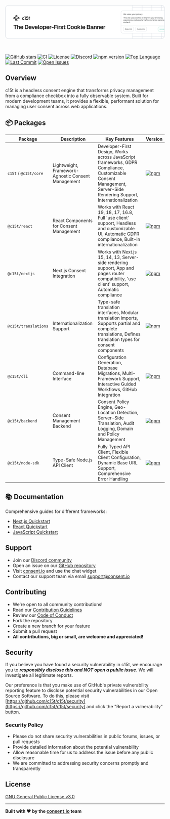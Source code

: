 <p align="center">
  <a href="https://c15t.com?utm_source=github&utm_medium=repo_homepage" target="_blank" rel="noopener noreferrer">
    <picture>
      <source media="(prefers-color-scheme: dark)" srcset="docs/assets/c15t-banner-readme-dark.svg" type="image/svg+xml">
      <img src="docs/assets/c15t-banner-readme-light.svg" alt="c15t Banner" type="image/svg+xml">
    </picture>
  </a>
</p>

&nbsp;

[![GitHub stars](https://img.shields.io/github/stars/c15t/c15t?style=flat-square)](https://github.com/c15t/c15t)
[![CI](https://img.shields.io/github/actions/workflow/status/c15t/c15t/ci.yml?style=flat-square)](https://github.com/c15t/c15t/actions/workflows/ci.yml)
[![License](https://img.shields.io/badge/licence-GPL--3.0-blue.svg?style=flat-square)](https://github.com/c15t/c15t/blob/main/LICENSE.md)
[![Discord](https://img.shields.io/discord/1312171102268690493?style=flat-square)](https://c15t.com/discord)
[![npm version](https://img.shields.io/npm/v/c15t?style=flat-square)](https://www.npmjs.com/package/c15t)
[![Top Language](https://img.shields.io/github/languages/top/c15t/c15t?style=flat-square)](https://github.com/c15t/c15t)
[![Last Commit](https://img.shields.io/github/last-commit/c15t/c15t?style=flat-square)](https://github.com/c15t/c15t/commits/main)
[![Open Issues](https://img.shields.io/github/issues/c15t/c15t?style=flat-square)](https://github.com/c15t/c15t/issues)

## Overview

c15t is a headless consent engine that transforms privacy management from a compliance checkbox into a fully observable system. Built for modern development teams, it provides a flexible, performant solution for managing user consent across web applications.

## 📦 Packages

| Package | Description | Key Features | Version |
|---------|-------------|--------------|---------|
| `c15t` / `@c15t/core` | Lightweight, Framework-Agnostic Consent Management | Developer-First Design, Works across JavaScript frameworks, GDPR Compliance, Customizable Consent Management, Server-Side Rendering Support, Internationalization | [![npm](https://img.shields.io/npm/v/c15t?style=flat-square)](https://www.npmjs.com/package/c15t) |
| `@c15t/react` | React Components for Consent Management | Works with React 19, 18, 17, 16.8, Full 'use client' support, Headless and customizable UI, Automatic GDPR compliance, Built-in internationalization | [![npm](https://img.shields.io/npm/v/@c15t/react?style=flat-square)](https://www.npmjs.com/package/@c15t/react) |
| `@c15t/nextjs` | Next.js Consent Integration | Works with Next.js 15, 14, 13, Server-side rendering support, App and pages router compatibility, 'use client' support, Automatic compliance | [![npm](https://img.shields.io/npm/v/@c15t/nextjs?style=flat-square)](https://www.npmjs.com/package/@c15t/nextjs) |
| `@c15t/translations` | Internationalization Support | Type-safe translation interfaces, Modular translation imports, Supports partial and complete translations, Defines translation types for consent components | [![npm](https://img.shields.io/npm/v/@c15t/translations?style=flat-square)](https://www.npmjs.com/package/@c15t/translations) |
| `@c15t/cli` | Command-line Interface | Configuration Generation, Database Migrations, Multi-Framework Support, Interactive Guided Workflows, GitHub Integration | [![npm](https://img.shields.io/npm/v/@c15t/cli?style=flat-square)](https://www.npmjs.com/package/@c15t/cli) |
| `@c15t/backend` | Consent Management Backend | Consent Policy Engine, Geo-Location Detection, Server-Side Translation, Audit Logging, Domain and Policy Management | [![npm](https://img.shields.io/npm/v/@c15t/backend?style=flat-square)](https://www.npmjs.com/package/@c15t/backend) |
| `@c15t/node-sdk` | Type-Safe Node.js API Client | Fully Typed API Client, Flexible Client Configuration, Dynamic Base URL Support, Comprehensive Error Handling | [![npm](https://img.shields.io/npm/v/@c15t/node-sdk?style=flat-square)](https://www.npmjs.com/package/@c15t/node-sdk) |

## 📚 Documentation

Comprehensive guides for different frameworks:

- [Next.js Quickstart](/docs/frameworks/next/quickstart)
- [React Quickstart](/docs/frameworks/react/quickstart)
- [JavaScript Quickstart](/docs/frameworks/javascript/quickstart)

## Support

- Join our [Discord community](https://c15t.com/discord)
- Open an issue on our [GitHub repository](https://github.com/c15t/c15t/issues)
- Visit [consent.io](https://consent.io) and use the chat widget
- Contact our support team via email [support@consent.io](mailto:support@consent.io)

## Contributing

- We're open to all community contributions!
- Read our [Contribution Guidelines](https://c15t.com/docs/oss/contributing)
- Review our [Code of Conduct](https://c15t.com/docs/oss/code-of-conduct)
- Fork the repository
- Create a new branch for your feature
- Submit a pull request
- **All contributions, big or small, are welcome and appreciated!**

## Security

If you believe you have found a security vulnerability in c15t, we encourage you to **_responsibly disclose this and NOT open a public issue_**. We will investigate all legitimate reports.

Our preference is that you make use of GitHub's private vulnerability reporting feature to disclose potential security vulnerabilities in our Open Source Software. To do this, please visit [https://github.com/c15t/c15t/security](https://github.com/c15t/c15t/security) and click the "Report a vulnerability" button.

### Security Policy

- Please do not share security vulnerabilities in public forums, issues, or pull requests
- Provide detailed information about the potential vulnerability
- Allow reasonable time for us to address the issue before any public disclosure
- We are committed to addressing security concerns promptly and transparently

## License

[GNU General Public License v3.0](https://github.com/c15t/c15t/blob/main/LICENSE.md)


---

**Built with ❤️ by the [consent.io](https://www.consent.io?utm_source=github&utm_medium=repo_homepage) team**
